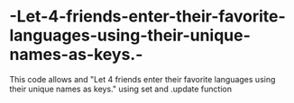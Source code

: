 # -Let-4-friends-enter-their-favorite-languages-using-their-unique-names-as-keys.-
This code allows and "Let 4 friends enter their favorite languages using their unique names as keys." using set and .update function
